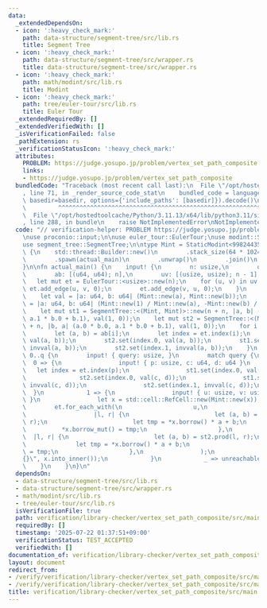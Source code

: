```yaml
---
data:
  _extendedDependsOn:
  - icon: ':heavy_check_mark:'
    path: data-structure/segment-tree/src/lib.rs
    title: Segment Tree
  - icon: ':heavy_check_mark:'
    path: data-structure/segment-tree/src/wrapper.rs
    title: data-structure/segment-tree/src/wrapper.rs
  - icon: ':heavy_check_mark:'
    path: math/modint/src/lib.rs
    title: Modint
  - icon: ':heavy_check_mark:'
    path: tree/euler-tour/src/lib.rs
    title: Euler Tour
  _extendedRequiredBy: []
  _extendedVerifiedWith: []
  _isVerificationFailed: false
  _pathExtension: rs
  _verificationStatusIcon: ':heavy_check_mark:'
  attributes:
    PROBLEM: https://judge.yosupo.jp/problem/vertex_set_path_composite
    links:
    - https://judge.yosupo.jp/problem/vertex_set_path_composite
  bundledCode: "Traceback (most recent call last):\n  File \"/opt/hostedtoolcache/Python/3.11.13/x64/lib/python3.11/site-packages/onlinejudge_verify/documentation/build.py\"\
    , line 71, in _render_source_code_stat\n    bundled_code = language.bundle(stat.path,\
    \ basedir=basedir, options={'include_paths': [basedir]}).decode()\n          \
    \         ^^^^^^^^^^^^^^^^^^^^^^^^^^^^^^^^^^^^^^^^^^^^^^^^^^^^^^^^^^^^^^^^^^^^^^^^^^^^^^^^^\n\
    \  File \"/opt/hostedtoolcache/Python/3.11.13/x64/lib/python3.11/site-packages/onlinejudge_verify/languages/rust.py\"\
    , line 288, in bundle\n    raise NotImplementedError\nNotImplementedError\n"
  code: "// verification-helper: PROBLEM https://judge.yosupo.jp/problem/vertex_set_path_composite\n\
    \nuse proconio::input;\n\nuse euler_tour::EulerTour;\nuse modint::StaticModint;\n\
    use segment_tree::SegmentTree;\n\ntype Mint = StaticModint<998244353>;\n\nfn main()\
    \ {\n    std::thread::Builder::new()\n        .stack_size(64 * 1024 * 1024)\n\
    \        .spawn(actual_main)\n        .unwrap()\n        .join()\n        .unwrap();\n\
    }\n\nfn actual_main() {\n    input! {\n        n: usize,\n        q: usize,\n\
    \        ab: [(u64, u64); n],\n        uv: [(usize, usize); n - 1],\n    }\n \
    \   let mut et = EulerTour::<usize>::new(n);\n    for (u, v) in uv {\n       \
    \ et.add_edge(u, v, 0);\n        et.add_edge(v, u, 0);\n    }\n    et.init(0);\n\
    \    let val = |a: u64, b: u64| (Mint::new(a), Mint::new(b));\n    let invval\
    \ = |a: u64, b: u64| (Mint::new(1) / Mint::new(a), -Mint::new(b) / Mint::new(a));\n\
    \    let mut st1 = SegmentTree::<(Mint, Mint)>::new(n + n, |a, b| (a.0 * b.0,\
    \ a.1 * b.0 + b.1), val(1, 0));\n    let mut st2 = SegmentTree::<(Mint, Mint)>::new(n\
    \ + n, |b, a| (a.0 * b.0, a.1 * b.0 + b.1), val(1, 0));\n    for i in 0..n {\n\
    \        let (a, b) = ab[i];\n        let index = et.index(i);\n        st1.set(index.0,\
    \ val(a, b));\n        st2.set(index.0, val(a, b));\n        st1.set(index.1,\
    \ invval(a, b));\n        st2.set(index.1, invval(a, b));\n    }\n    for _ in\
    \ 0..q {\n        input! { query: usize, }\n        match query {\n          \
    \  0 => {\n                input! { p: usize, c: u64, d: u64 }\n             \
    \   let index = et.index(p);\n                st1.set(index.0, val(c, d));\n \
    \               st2.set(index.0, val(c, d));\n                st1.set(index.1,\
    \ invval(c, d));\n                st2.set(index.1, invval(c, d));\n          \
    \  }\n            1 => {\n                input! { u: usize, v: usize, x: u64\
    \ }\n                let x = std::cell::RefCell::new(Mint::new(x));\n        \
    \        et.for_each_with(\n                    u,\n                    v,\n \
    \                   |l, r| {\n                        let (a, b) = st1.prod(l,\
    \ r);\n                        let tmp = *x.borrow() * a + b;\n              \
    \          *x.borrow_mut() = tmp;\n                    },\n                  \
    \  |l, r| {\n                        let (a, b) = st2.prod(l, r);\n          \
    \              let tmp = *x.borrow() * a + b;\n                        *x.borrow_mut()\
    \ = tmp;\n                    },\n                );\n                println!(\"\
    {}\", x.into_inner());\n            }\n            _ => unreachable!(),\n    \
    \    }\n    }\n}\n"
  dependsOn:
  - data-structure/segment-tree/src/lib.rs
  - data-structure/segment-tree/src/wrapper.rs
  - math/modint/src/lib.rs
  - tree/euler-tour/src/lib.rs
  isVerificationFile: true
  path: verification/library-checker/vertex_set_path_composite/src/main.rs
  requiredBy: []
  timestamp: '2025-07-22 01:37:51+09:00'
  verificationStatus: TEST_ACCEPTED
  verifiedWith: []
documentation_of: verification/library-checker/vertex_set_path_composite/src/main.rs
layout: document
redirect_from:
- /verify/verification/library-checker/vertex_set_path_composite/src/main.rs
- /verify/verification/library-checker/vertex_set_path_composite/src/main.rs.html
title: verification/library-checker/vertex_set_path_composite/src/main.rs
---
```

